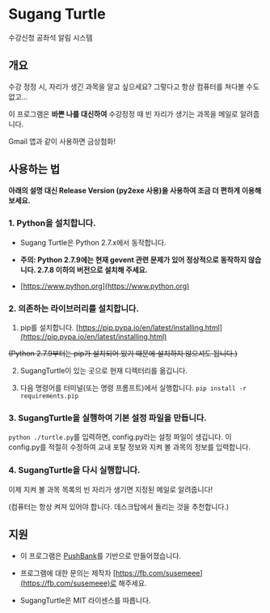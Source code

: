 # Sugang Turtle 

수강신청 공좌석 알림 시스템

## 개요

수강 정정 시, 자리가 생긴 과목을 알고 싶으세요? 그렇다고 항상 컴퓨터를 쳐다볼 수도 없고...

이 프로그램은 **바쁜 나를 대신하여** 수강정정 때 빈 자리가 생기는 과목을 메일로 알려줍니다.

Gmail 앱과 같이 사용하면 금상첨화!

## 사용하는 법

**아래의 설명 대신 Release Version (py2exe 사용)을 사용하여 조금 더 편하게 이용해 보세요.**

### 1. Python을 설치합니다. 
* Sugang Turtle은 Python 2.7.x에서 동작합니다.

* **주의: Python 2.7.9에는 현재 gevent 관련 문제가 있어 정상적으로 동작하지 않습니다. 2.7.8 이하의 버전으로 설치해 주세요.**

* [https://www.python.org](https://www.python.org) 

### 2. 의존하는 라이브러리를 설치합니다.

1) pip를 설치합니다. [https://pip.pypa.io/en/latest/installing.html](https://pip.pypa.io/en/latest/installing.html)

~~(Python 2.7.9부터는 pip가 설치되어 있기 때문에 설치하지 않으셔도 됩니다.)~~

2) SugangTurtle이 있는 곳으로 현재 디렉터리를 옮깁니다.
	
3) 다음 명령어를 터미널(또는 명령 프롬프트)에서 실행합니다. `pip install -r requirements.pip`

### 3. SugangTurtle을 실행하여 기본 설정 파일을 만듭니다.

`python ./turtle.py`를 입력하면, config.py라는 설정 파일이 생깁니다. 이 config.py를 적절히 수정하여 교내 포탈 정보와 지켜 볼 과목의 정보를 입력합니다.

### 4. SugangTurtle을 다시 실행합니다.

이제 지켜 볼 과목 목록의 빈 자리가 생기면 지정된 메일로 알려줍니다!

(컴퓨터는 항상 켜져 있어야 합니다. 데스크탑에서 돌리는 것을 추천합니다.)

## 지원

- 이 프로그램은 [PushBank](https://github.com/ssut/PushBank)를 기반으로 만들어졌습니다.

- 프로그램에 대한 문의는 제작자 [https://fb.com/susemeee](https://fb.com/susemeee)로 해주세요.

- SugangTurtle은 MIT 라이센스를 따릅니다.


